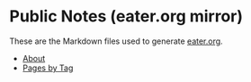 # Public Notes (eater.org mirror)

These are the Markdown files used to generate [eater.org](https://www.eater.org/pub).

- [About](index.md)
- [Pages by Tag](_tags.md)
